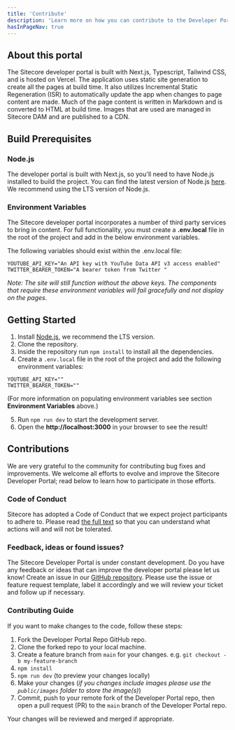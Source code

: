 ```yaml
---
title: 'Contribute'
description: 'Learn more on how you can contribute to the Developer Portal'
hasInPageNav: true
---
```


## About this portal

The Sitecore developer portal is built with Next.js, Typescript, Tailwind CSS, and is hosted on Vercel. The application uses static site generation to create all the pages at build time. It also utilizes Incremental Static Regeneration (ISR) to automatically update the app when changes to page content are made. Much of the page content is written in Markdown and is converted to HTML at build time. Images that are used are managed in Sitecore DAM and are published to a CDN.

## Build Prerequisites

### Node.js

The developer portal is built with Next.js, so you'll need to have Node.js installed to build the project. You can find the latest version of Node.js [here](https://nodejs.org/en/). We recommend using the LTS version of Node.js.

### Environment Variables

The Sitecore developer portal incorporates a number of third party services to bring in content. For full functionality, you must create a **.env.local** file in the root of the project and add in the below environment variables.

The following variables should exist within the .env.local file:

```
YOUTUBE_API_KEY="An API key with YouTube Data API v3 access enabled"
TWITTER_BEARER_TOKEN="A bearer token from Twitter "
```

_Note: The site will still function without the above keys. The components that require these environment variables will fail gracefully and not display on the pages._

## Getting Started

1. Install [Node.js](htts://nodejs.org/en/), we recommend the LTS version.
2. Clone the repository.
3. Inside the repository run `npm install` to install all the dependencies.
4. Create a `.env.local` file in the root of the project and add the following environment variables:

```
YOUTUBE_API_KEY=""
TWITTER_BEARER_TOKEN=""
```

(For more information on populating environment variables see section **Environment Variables** above.)

5.  Run `npm run dev` to start the development server.
6.  Open the **http://localhost:3000** in your browser to see the result!

## Contributions

We are very grateful to the community for contributing bug fixes and improvements. We welcome all efforts to evolve and improve the Sitecore Developer Portal; read below to learn how to participate in those efforts.

### Code of Conduct

Sitecore has adopted a Code of Conduct that we expect project participants to adhere to. Please read [the full text](https://github.com/Sitecore/developer-portal/blob/main/CODE_OF_CONDUCT.md) so that you can understand what actions will and will not be tolerated.

### Feedback, ideas or found issues?

The Sitecore Developer Portal is under constant development. Do you have any feedback or ideas that can improve the developer portal please let us know! Create an issue in our [GitHub repository](https://github.com/Sitecore/developer-portal/issues). Please use the issue or feature request template, label it accordingly and we will review your ticket and follow up if necessary.

### Contributing Guide

If you want to make changes to the code, follow these steps:

1. Fork the Developer Portal Repo GitHub repo.
2. Clone the forked repo to your local machine.
3. Create a feature branch from `main` for your changes. e.g. `git checkout -b my-feature-branch`
4. `npm install`
5. `npm run dev` (to preview your changes locally)
6. Make your changes (_if you changes include images please use the `public/images` folder to store the image(s)_)
7. Commit, push to your remote fork of the Developer Portal repo, then open a pull request (PR) to the `main` branch of the Developer Portal repo.

Your changes will be reviewed and merged if appropriate.